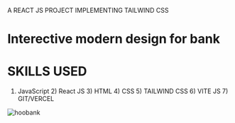 A REACT JS PROJECT IMPLEMENTING TAILWIND CSS

# Interective modern design for bank
# SKILLS USED
1) JavaScript
   2) React JS
   3) HTML
   4) CSS
   5) TAILWIND CSS
   6) VITE JS
   7) GIT/VERCEL

![hoobank](https://github.com/manish8285/hoobank/assets/113131864/49d2bc74-1bb9-45fb-9d88-6b7c2b514d0b)
